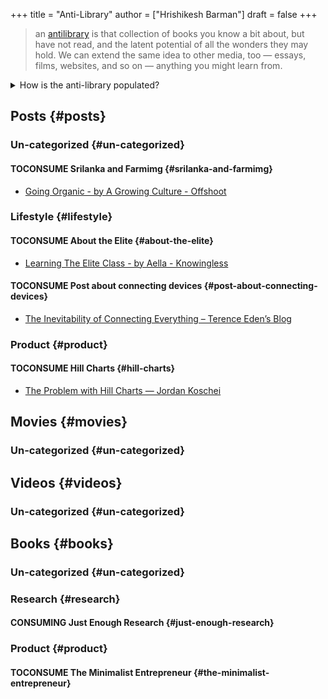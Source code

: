 +++
title = "Anti-Library"
author = ["Hrishikesh Barman"]
draft = false
+++

<div class="book-hint info">

> an [antilibrary](https://www.antilibrari.es/) is that collection of books you know a bit about, but have not read, and the latent potential of all the wonders they may hold. We can extend the same idea to other media, too — essays, films, websites, and so on — anything you might learn from.
</div>

<details>
<summary>How is the anti-library populated?</summary>
<div class="details">

Anti-library sort of is just a fancy term for bookmarks in the way I am using it. It falls in the capture phase of my [notetaking]({{< relref "notetaking" >}}) process. I use `org-capture` to manage these notes and there's some custom css which help color the status of the items in this page.
The supported statuses can be found [here](https://github.com/geekodour/dottedflies/blob/566aa2a3524f5b705cc9ce9a0564fc64e759decd/.config/doom/org-mode-config.el#L127). When making entry for [monthly notes]({{< relref "monthly_notes" >}}), we shall discard `FINISHED` and `DROPPED` items from the anti-library. If I make any notes they'll be available in the [wiki](https://mogoz.geekodour.org)

I've exported this page just to have the information public, otherwise this page is managed and used inside emacs, i have `org-agenda` templates which picks things up from this list to put them in my agenda.
</div>
</details>


## Posts {#posts}


### Un-categorized {#un-categorized}


#### <span class="org-todo todo TOCONSUME">TOCONSUME</span> Srilanka and Farmimg {#srilanka-and-farmimg}

-   [Going Organic - by A Growing Culture - Offshoot](https://agrowingculture.substack.com/p/going-organic?r=1ege7e&s=r)


### Lifestyle {#lifestyle}


#### <span class="org-todo todo TOCONSUME">TOCONSUME</span> About the Elite {#about-the-elite}

-   [Learning The Elite Class - by Aella - Knowingless](https://aella.substack.com/p/learning-the-elite-class)


#### <span class="org-todo todo TOCONSUME">TOCONSUME</span> Post about connecting devices {#post-about-connecting-devices}

-   [The Inevitability of Connecting Everything – Terence Eden’s Blog](https://shkspr.mobi/blog/2022/04/the-inevitability-of-connecting-everything/)


### Product {#product}


#### <span class="org-todo todo TOCONSUME">TOCONSUME</span> Hill Charts {#hill-charts}

-   [The Problem with Hill Charts — Jordan Koschei](https://jordankoschei.com/2019/02/12/the-problem-with-hill-charts/)


## Movies {#movies}


### Un-categorized {#un-categorized}


## Videos {#videos}


### Un-categorized {#un-categorized}


## Books {#books}


### Un-categorized {#un-categorized}


### Research {#research}


#### <span class="org-todo todo CONSUMING">CONSUMING</span> Just Enough Research {#just-enough-research}


### Product {#product}


#### <span class="org-todo todo TOCONSUME">TOCONSUME</span> The Minimalist Entrepreneur {#the-minimalist-entrepreneur}
